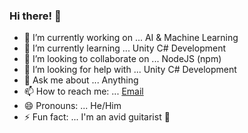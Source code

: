 ### Hi there! 👋

- 🔭 I’m currently working on ... AI & Machine Learning
- 🌱 I’m currently learning ... Unity C# Development
- 👯 I’m looking to collaborate on ... NodeJS (npm)
- 🤔 I’m looking for help with ... Unity C# Development
- 💬 Ask me about ... Anything
- 📫 How to reach me: ... [Email](mailto:jacob.d.hill@outlook.com)
- 😄 Pronouns: ... He/Him
- ⚡ Fun fact: ... I'm an avid guitarist 🎸
